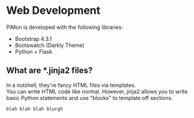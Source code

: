 Web Development
=====

PiMon is developed with the following libraries:
* Bootstrap 4.3.1
* Bootswatch (Darkly Theme)
* Python + Flask

## What are *.jinja2 files?
In a nutshell, they're fancy HTML files via templates.  
You can write HTML code like normal. However, jinja2 allows you to
write basic Python statements and use "blocks" to template off
sections.

```
blah blah blah blurgh
```
